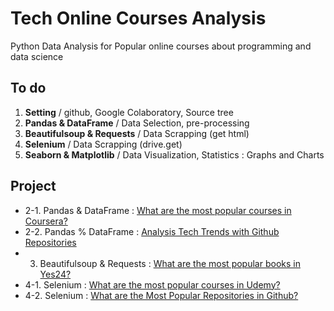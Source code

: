 # Tech Online Courses Analysis
Python Data Analysis for Popular online courses about programming and data science

## To do
1. **Setting** / github, Google Colaboratory, Source tree
2. **Pandas & DataFrame** / Data Selection, pre-processing
3. **Beautifulsoup & Requests** / Data Scrapping (get html)
4. **Selenium** / Data Scrapping (drive.get)
5. **Seaborn & Matplotlib** / Data Visualization, Statistics : Graphs and Charts


## Project
- 2-1. Pandas & DataFrame : [What are the most popular courses in Coursera?](https://github.com/seungwon0601/Tech_Online_Courses_Analysis/blob/master/Most_Popular_Couses_in_coursera.ipynb)
- 2-2. Pandas % DataFrame : [Analysis Tech Trends with Github Repositories](https://github.com/seungwon0601/Tech_Online_Courses_Analysis/blob/master/Analysis_Tech_Trends_with_Github.ipynb)
- 3. Beautifulsoup & Requests : [What are the most popular books in Yes24?](https://github.com/seungwon0601/Tech_Online_Courses_Analysis/blob/master/Most_Popular_Books_in_Yes24.ipynb)
- 4-1. Selenium : [What are the most popular courses in Udemy?](https://github.com/seungwon0601/Tech_Online_Courses_Analysis/blob/master/udemy_courses_crawler.ipynb)
- 4-2. Selenium : [What are the Most Popular Repositories in Github?](https://github.com/seungwon0601/Tech_Online_Courses_Analysis/blob/master/4.%20Selenium/Most_Popular_Repositories_In_Github.ipynb)
